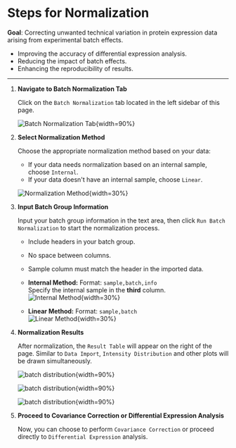 # Steps for Normalization

**Goal**: Correcting unwanted technical variation in protein expression data arising from experimental batch effects.

- Improving the accuracy of differential expression analysis.
- Reducing the impact of batch effects.
- Enhancing the reproducibility of results.

---

1. **Navigate to Batch Normalization Tab**

   Click on the `Batch Normalization` tab located in the left sidebar of this page.

   ![Batch Normalization Tab](../www/images/batch_screen.png){width=90%}

2. **Select Normalization Method**

   Choose the appropriate normalization method based on your data:

   - If your data needs normalization based on an internal sample, choose `Internal`.
   - If your data doesn't have an internal sample, choose `Linear`.  

   ![Normalization Method](../www/images/normalization_method.png){width=30%}

3. **Input Batch Group Information**

   Input your batch group information in the text area, then click `Run Batch Normalization` to start the normalization process.

   - Include headers in your batch group.
   - No space between columns.
   - Sample column must match the header in the imported data.

   - **Internal Method:**
     Format: `sample,batch,info`  
     Specify the internal sample in the **third** column.  
     ![Internal Method](../www/images/internal.png){width=30%}

   - **Linear Method:**
     Format: `sample,batch`  
     ![Linear Method](../www/images/linear.png){width=30%}

4. **Normalization Results**

   After normalization, the `Result Table` will appear on the right of the page. Similar to `Data Import`, `Intensity Distribution` and other plots will be drawn simultaneously.

   ![batch distribution](../www/images/Batch_distribution.png){width=90%}
   
   ![batch distribution](../www/images/Batch_PCA.png){width=90%}
   
   ![batch distribution](../www/images/Batch_heatmap.png){width=90%}

5. **Proceed to Covariance Correction or Differential Expression Analysis**

   Now, you can choose to perform `Covariance Correction` or proceed directly to `Differential Expression` analysis.
